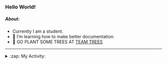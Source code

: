 ### Hello World!

##### About:
- Currently I am a student.
- 🌱 I’m learning how to make better documentation.
- 🌱 GO PLANT SOME TREES AT [TEAM TREES](https://teamtrees.org/)

---
<details>
  <summary>:zap: My Activity:</summary>
  
<!--START_SECTION:waka-->
![Code Time](http://img.shields.io/badge/Code%20Time-1%2C017%20hrs%2057%20mins-blue)

**I'm a Night 🦉** 

```text
🌞 Morning    106 commits    ███░░░░░░░░░░░░░░░░░░░░░░   13.04% 
🌆 Daytime    206 commits    ██████░░░░░░░░░░░░░░░░░░░   25.34% 
🌃 Evening    235 commits    ███████░░░░░░░░░░░░░░░░░░   28.91% 
🌙 Night      266 commits    ████████░░░░░░░░░░░░░░░░░   32.72%

```
📅 **I'm Most Productive on Tuesday** 

```text
Monday       120 commits    ███░░░░░░░░░░░░░░░░░░░░░░   14.76% 
Tuesday      135 commits    ████░░░░░░░░░░░░░░░░░░░░░   16.61% 
Wednesday    122 commits    ███░░░░░░░░░░░░░░░░░░░░░░   15.01% 
Thursday     125 commits    ███░░░░░░░░░░░░░░░░░░░░░░   15.38% 
Friday       104 commits    ███░░░░░░░░░░░░░░░░░░░░░░   12.79% 
Saturday     90 commits     ██░░░░░░░░░░░░░░░░░░░░░░░   11.07% 
Sunday       117 commits    ███░░░░░░░░░░░░░░░░░░░░░░   14.39%

```


📊 **This Week I Spent My Time On** 

```text
🔥 Editors: 
VS Code                  9 hrs 17 mins       █████████████████████████   100.0%

🐱‍💻 Projects: 
TearDrops                2 hrs 57 mins       ████████░░░░░░░░░░░░░░░░░   31.81% 
CSF22                    2 hrs 36 mins       ███████░░░░░░░░░░░░░░░░░░   28.02% 
TEA-onboarding-bot       1 hr 52 mins        █████░░░░░░░░░░░░░░░░░░░░   20.15% 
advent-of-code-2022      49 mins             ██░░░░░░░░░░░░░░░░░░░░░░░   8.81% 
praise-demo              32 mins             █░░░░░░░░░░░░░░░░░░░░░░░░   5.77%

```


 Last Updated on 30/01/2023 08:04:14 UTC
<!--END_SECTION:waka-->
</details>
